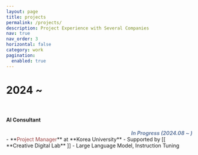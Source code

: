 ```yaml
---
layout: page
title: projects
permalink: /projects/
description: Project Experience with Several Companies
nav: true
nav_order: 3
horizontal: false
category: work
pagination:
  enabled: true
---
```


# **2024 ~**
<br>

#### **AI Consultant**
<div style="color:#637A9F; text-align:right; font-weight:bold; font-style:italic;">In Progress (2024.08 ~ )</div>
- **<span style="color:#9B4444">Project Manager</span>** at **Korea University**
- Supported by [[ **Creative Digital Lab** ]]
- Large Language Model, Instruction Tuning
